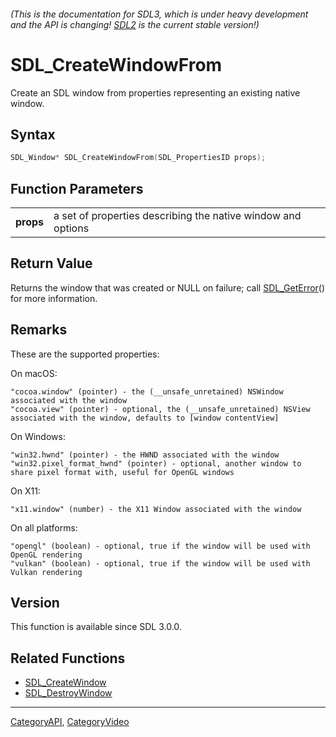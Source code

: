 ###### (This is the documentation for SDL3, which is under heavy development and the API is changing! [SDL2](https://wiki.libsdl.org/SDL2/) is the current stable version!)
# SDL_CreateWindowFrom

Create an SDL window from properties representing an existing native window.

## Syntax

```c
SDL_Window* SDL_CreateWindowFrom(SDL_PropertiesID props);

```

## Function Parameters

|               |                                                              |
| ------------- | ------------------------------------------------------------ |
| **props**     | a set of properties describing the native window and options |

## Return Value

Returns the window that was created or NULL on failure; call
[SDL_GetError](SDL_GetError.md)() for more information.

## Remarks

These are the supported properties:

On macOS:

```
"cocoa.window" (pointer) - the (__unsafe_unretained) NSWindow associated with the window
"cocoa.view" (pointer) - optional, the (__unsafe_unretained) NSView associated with the window, defaults to [window contentView]
```

On Windows:

```
"win32.hwnd" (pointer) - the HWND associated with the window
"win32.pixel_format_hwnd" (pointer) - optional, another window to share pixel format with, useful for OpenGL windows
```

On X11:

```
"x11.window" (number) - the X11 Window associated with the window
```

On all platforms:

```
"opengl" (boolean) - optional, true if the window will be used with OpenGL rendering
"vulkan" (boolean) - optional, true if the window will be used with Vulkan rendering
```

## Version

This function is available since SDL 3.0.0.

## Related Functions

* [SDL_CreateWindow](SDL_CreateWindow.md)
* [SDL_DestroyWindow](SDL_DestroyWindow.md)

----
[CategoryAPI](CategoryAPI.md), [CategoryVideo](CategoryVideo.md)
